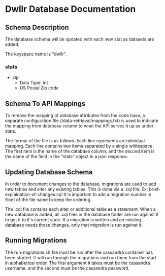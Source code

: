 # Dwllr Database Documentation


## Schema Description

The database schema will be updated with each new stat as datasets are added. 

The keyspace name is "dwllr".

###  stats
+ zip 
    - Data Type: int
    - US Postal Zip code


## Schema To API Mappings

To remove the mapping of database attributes from the code base, a separate configuration file (/data-retrieval/mappings.txt) is used to indicate the mapping from database column to what the API serves it up as under stats.

The format of the file is as follows. Each line represents an individual mapping. Each line contains two items separated by a single whitespace. The first item is the name of the database column, and the second item is the name of the field in the "stats" object in a json response.

## Updating Database Schema

In order to document changes to the database, migrations are used to add new tables and alter any existing tables. This is done via a .cql file. Ex: brief-explaination-of-changes.cql It is important to add a migration number in front of the file name to keep the ordering.

The .cql file contains each alter or additional table as a statement. When a new database is added, all .cql files in the database folder are run against it to get it to it's current state. If a migration is written and an existing database needs those changes, only that migration is run against it. 

## Running Migrations

The run-migrations.sh file must be run after the cassandra container has been started. It will run through the migrations and run them from the start in alphabetical order. The first argument it takes must be the cassandra username, and the second must be the cassandra password. 